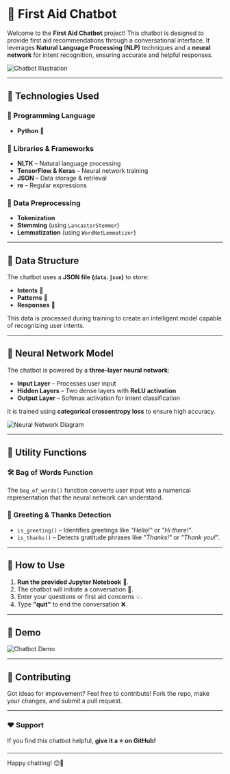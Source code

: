 # 🏥 First Aid Chatbot

Welcome to the **First Aid Chatbot** project! This chatbot is designed to provide first aid recommendations through a conversational interface. It leverages **Natural Language Processing (NLP)** techniques and a **neural network** for intent recognition, ensuring accurate and helpful responses.

![Chatbot Illustration](https://cdn-icons-png.flaticon.com/512/4661/4661416.png)

---

## 🚀 Technologies Used

### 🔹 Programming Language
- **Python** 🐍

### 🔹 Libraries & Frameworks
- **NLTK** – Natural language processing
- **TensorFlow & Keras** – Neural network training
- **JSON** – Data storage & retrieval
- **re** – Regular expressions

### 🔹 Data Preprocessing
- **Tokenization**
- **Stemming** (using `LancasterStemmer`)
- **Lemmatization** (using `WordNetLemmatizer`)

---

## 📂 Data Structure
The chatbot uses a **JSON file (`data.json`)** to store:
- **Intents** 🎯
- **Patterns** 📜
- **Responses** 💬

This data is processed during training to create an intelligent model capable of recognizing user intents.

---

## 🧠 Neural Network Model
The chatbot is powered by a **three-layer neural network**:
- **Input Layer** – Processes user input
- **Hidden Layers** – Two dense layers with **ReLU activation**
- **Output Layer** – Softmax activation for intent classification

It is trained using **categorical crossentropy loss** to ensure high accuracy.

![Neural Network Diagram](https://miro.medium.com/max/1000/1*zK_gEjBOtZ7fBg_8E2MzNw.png)

---

## 🔧 Utility Functions

### 🛠️ Bag of Words Function
The `bag_of_words()` function converts user input into a numerical representation that the neural network can understand.

### 👋 Greeting & Thanks Detection
- `is_greeting()` – Identifies greetings like *"Hello!"* or *"Hi there!"*.
- `is_thanks()` – Detects gratitude phrases like *"Thanks!"* or *"Thank you!"*.

---

## 🎯 How to Use

1. **Run the provided Jupyter Notebook** 📓.
2. The chatbot will initiate a conversation 🤖.
3. Enter your questions or first aid concerns 💡.
4. Type **"quit"** to end the conversation ❌.

---

## 📸 Demo
![Chatbot Demo](https://media.giphy.com/media/JVGL96SdnxI21cUuJt/giphy.gif)

---

## 📢 Contributing
Got ideas for improvement? Feel free to contribute! Fork the repo, make your changes, and submit a pull request.

---

### ❤️ Support
If you find this chatbot helpful, **give it a ⭐ on GitHub!**

---

Happy chatting! 😊💬

